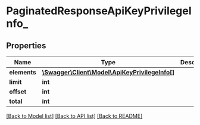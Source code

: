 # PaginatedResponseApiKeyPrivilegeInfo_

## Properties
Name | Type | Description | Notes
------------ | ------------- | ------------- | -------------
**elements** | [**\Swagger\Client\Model\ApiKeyPrivilegeInfo[]**](ApiKeyPrivilegeInfo.md) |  | [optional] 
**limit** | **int** |  | 
**offset** | **int** |  | 
**total** | **int** |  | [optional] 

[[Back to Model list]](../README.md#documentation-for-models) [[Back to API list]](../README.md#documentation-for-api-endpoints) [[Back to README]](../README.md)


